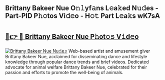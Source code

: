 ## Brittany Bakeer Nue O𝚗𝚕yf𝚊ns L𝚎a𝚔ed N𝚞𝚍es - Part-PID P𝚑𝚘tos Vi𝚍𝚎o - H𝚘𝚝 Part L𝚎a𝚔s wK7sA

# <h2><a href="http://kfbvhr.oniu.top/?m=Brittany+Bakeer+Nue">🔗👉 🔴 Brittany Bakeer Nue P𝚑ot𝚘𝚜 V𝚒d𝚎o</a></h2>

[![Brittany Bakeer Nue Nu𝚍e𝚜](https://i.imgur.com/0qMVB7G.gif)](http://kfbvhr.oniu.top/?m=Brittany+Bakeer+Nue)
Web-based artist and amusement giver Brittany Bakeer Nue, acclaimed for disseminating dance and lifestyle knowledge through popular dance trends and brief videos. Dedicated advocate for animal welfare Brittany Bakeer Nue, celebrated for their passion and efforts to promote the well-being of animals.  
